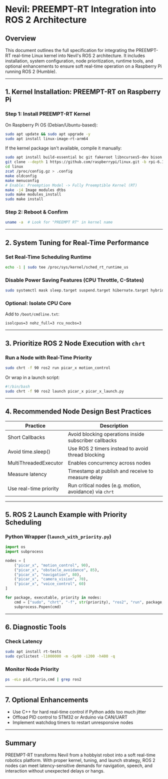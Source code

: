 # Nevil: PREEMPT-RT Integration into ROS 2 Architecture

## Overview
This document outlines the full specification for integrating the PREEMPT-RT real-time Linux kernel into Nevil's ROS 2 architecture. It includes installation, system configuration, node prioritization, runtime tools, and optional enhancements to ensure soft real-time operation on a Raspberry Pi running ROS 2 (Humble).

---

## 1. Kernel Installation: PREEMPT-RT on Raspberry Pi

### Step 1: Install PREEMPT-RT Kernel
On Raspberry Pi OS (Debian/Ubuntu-based):
```bash
sudo apt update && sudo apt upgrade -y
sudo apt install linux-image-rt-arm64
```

If the kernel package isn't available, compile it manually:
```bash
sudo apt install build-essential bc git fakeroot libncurses5-dev bison flex libssl-dev
git clone --depth 1 https://github.com/raspberrypi/linux.git -b rpi-6.1.y
cd linux
zcat /proc/config.gz > .config
make oldconfig
make menuconfig
# Enable: Preemption Model -> Fully Preemptible Kernel (RT)
make -j4 Image modules dtbs
sudo make modules_install
sudo make install
```

### Step 2: Reboot & Confirm
```bash
uname -a  # Look for "PREEMPT RT" in kernel name
```

---

## 2. System Tuning for Real-Time Performance

### Set Real-Time Scheduling Runtime
```bash
echo -1 | sudo tee /proc/sys/kernel/sched_rt_runtime_us
```

### Disable Power Saving Features (CPU Throttle, C-States)
```bash
sudo systemctl mask sleep.target suspend.target hibernate.target hybrid-sleep.target
```

### Optional: Isolate CPU Core
Add to `/boot/cmdline.txt`:
```
isolcpus=3 nohz_full=3 rcu_nocbs=3
```

---

## 3. Prioritize ROS 2 Node Execution with `chrt`

### Run a Node with Real-Time Priority
```bash
sudo chrt -f 90 ros2 run picar_x motion_control
```

Or wrap in a launch script:
```bash
#!/bin/bash
sudo chrt -f 90 ros2 launch picar_x picar_x_launch.py
```

---

## 4. Recommended Node Design Best Practices

| Practice | Description |
|----------|-------------|
| Short Callbacks | Avoid blocking operations inside subscriber callbacks |
| Avoid time.sleep() | Use ROS 2 timers instead to avoid thread blocking |
| MultiThreadedExecutor | Enables concurrency across nodes |
| Measure latency | Timestamp at publish and receive to measure delay |
| Use real-time priority | Run critical nodes (e.g. motion, avoidance) via `chrt` |

---

## 5. ROS 2 Launch Example with Priority Scheduling

### Python Wrapper (`launch_with_priority.py`)
```python
import os
import subprocess

nodes = [
    ("picar_x", "motion_control", 90),
    ("picar_x", "obstacle_avoidance", 85),
    ("picar_x", "navigation", 80),
    ("picar_x", "camera_vision", 70),
    ("picar_x", "voice_control", 60)
]

for package, executable, priority in nodes:
    cmd = ["sudo", "chrt", "-f", str(priority), "ros2", "run", package, executable]
    subprocess.Popen(cmd)
```

---

## 6. Diagnostic Tools

### Check Latency
```bash
sudo apt install rt-tests
sudo cyclictest -l1000000 -m -Sp90 -i200 -h400 -q
```

### Monitor Node Priority
```bash
ps -eLo pid,rtprio,cmd | grep ros2
```

---

## 7. Optional Enhancements

- Use C++ for hard real-time control if Python adds too much jitter
- Offload PID control to STM32 or Arduino via CAN/UART
- Implement watchdog timers to restart unresponsive nodes

---

## Summary

PREEMPT-RT transforms Nevil from a hobbyist robot into a soft real-time robotics platform. With proper kernel, tuning, and launch strategy, ROS 2 nodes can meet latency-sensitive demands for navigation, speech, and interaction without unexpected delays or hangs.
